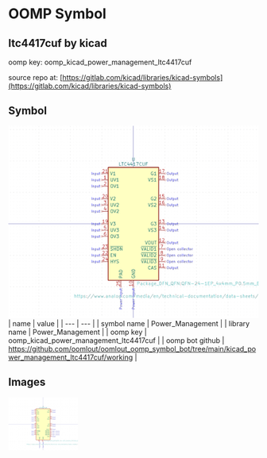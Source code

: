 # OOMP Symbol  
## ltc4417cuf  by kicad  
  
oomp key: oomp_kicad_power_management_ltc4417cuf  
  
source repo at: [https://gitlab.com/kicad/libraries/kicad-symbols](https://gitlab.com/kicad/libraries/kicad-symbols)  
## Symbol  
  
[![working.png](working_600.png)](working.png)  
| name | value | 
| --- | --- | 
| symbol name | Power_Management | 
| library name | Power_Management | 
| oomp key | oomp_kicad_power_management_ltc4417cuf | 
| oomp bot github | https://github.com/oomlout/oomlout_oomp_symbol_bot/tree/main/kicad_power_management_ltc4417cuf/working | 
## Images  
  
[![working.png](working_140.png)](working.png)  
